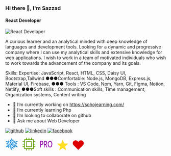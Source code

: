 ### Hi there 👋, I'm Sazzad
#### React Developer 
![React Developer ](https://lh3.googleusercontent.com/a/ACg8ocKEqJf0AH-nJ7rGsT5nwSWER45ZRDAyft1MEXZQOeHf4GQ=s260-c-no)

A curious learner and an analytical minded with deep knowledge
of languages and development tools. Looking for a dynamic and
progressive company where I can use my analytical skills and
extensive knowledge for web applications. I wish to work in a
team of motivated individuals who wish to work towards the
advancement of the company and its goals.

Skills: Expertise: JavaScript, React, HTML, CSS, Daisy UI, Bootstrap,Tailwind ●●●Comfortable: Node.js, MongoDB, Express.js, Material UI, Firebase, ●●● Tools : VS Code, Npm, Yarn, Git, Figma, Notion, Netlify, ●●●Soft skills : Communication skills, Time management, Organization systems, Content writing

- 🔭 I’m currently working on https://sohojearning.com/  
- 🌱 I’m currently learning Php 
- 👯 I’m looking to collaborate on github 
- 💬 Ask me about Web Developer  


[<img src='https://cdn.jsdelivr.net/npm/simple-icons@3.0.1/icons/github.svg' alt='github' height='40'>](https://github.com/https://github.com/dev-SazzadHossain)  [<img src='https://cdn.jsdelivr.net/npm/simple-icons@3.0.1/icons/linkedin.svg' alt='linkedin' height='40'>](https://www.linkedin.com/in/https://www.linkedin.com/in/md-sazzad-hossain-b37b07296//)  [<img src='https://cdn.jsdelivr.net/npm/simple-icons@3.0.1/icons/facebook.svg' alt='facebook' height='40'>](https://www.facebook.com/https://www.facebook.com/profile.php?id=100011271842054)  

<a href='https://archiveprogram.github.com/'><img src='https://raw.githubusercontent.com/acervenky/animated-github-badges/master/assets/acbadge.gif' width='40' height='40'></a> <a href='https://docs.github.com/en/developers'><img src='https://raw.githubusercontent.com/acervenky/animated-github-badges/master/assets/devbadge.gif' width='40' height='40'></a> <a href='https://github.com/pricing'><img src='https://raw.githubusercontent.com/acervenky/animated-github-badges/master/assets/pro.gif' width='40' height='40'></a> <a href='https://stars.github.com/'><img src='https://raw.githubusercontent.com/acervenky/animated-github-badges/master/assets/starbadge.gif' width='35' height='35'></a> <a href='https://docs.github.com/en/github/supporting-the-open-source-community-with-github-sponsors'><img src='https://raw.githubusercontent.com/acervenky/animated-github-badges/master/assets/sponsorbadge.gif' width='35' height='35'></a> 


